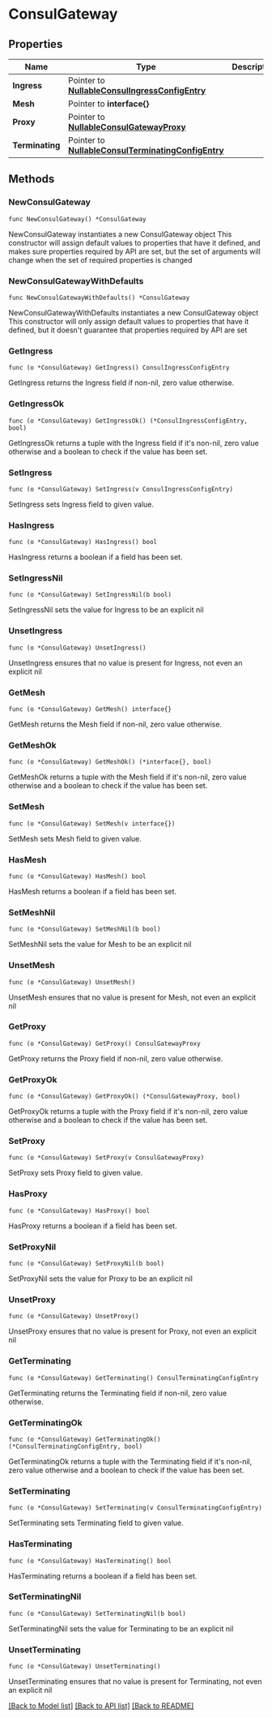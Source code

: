 # ConsulGateway

## Properties

Name | Type | Description | Notes
------------ | ------------- | ------------- | -------------
**Ingress** | Pointer to [**NullableConsulIngressConfigEntry**](ConsulIngressConfigEntry.md) |  | [optional] 
**Mesh** | Pointer to **interface{}** |  | [optional] 
**Proxy** | Pointer to [**NullableConsulGatewayProxy**](ConsulGatewayProxy.md) |  | [optional] 
**Terminating** | Pointer to [**NullableConsulTerminatingConfigEntry**](ConsulTerminatingConfigEntry.md) |  | [optional] 

## Methods

### NewConsulGateway

`func NewConsulGateway() *ConsulGateway`

NewConsulGateway instantiates a new ConsulGateway object
This constructor will assign default values to properties that have it defined,
and makes sure properties required by API are set, but the set of arguments
will change when the set of required properties is changed

### NewConsulGatewayWithDefaults

`func NewConsulGatewayWithDefaults() *ConsulGateway`

NewConsulGatewayWithDefaults instantiates a new ConsulGateway object
This constructor will only assign default values to properties that have it defined,
but it doesn't guarantee that properties required by API are set

### GetIngress

`func (o *ConsulGateway) GetIngress() ConsulIngressConfigEntry`

GetIngress returns the Ingress field if non-nil, zero value otherwise.

### GetIngressOk

`func (o *ConsulGateway) GetIngressOk() (*ConsulIngressConfigEntry, bool)`

GetIngressOk returns a tuple with the Ingress field if it's non-nil, zero value otherwise
and a boolean to check if the value has been set.

### SetIngress

`func (o *ConsulGateway) SetIngress(v ConsulIngressConfigEntry)`

SetIngress sets Ingress field to given value.

### HasIngress

`func (o *ConsulGateway) HasIngress() bool`

HasIngress returns a boolean if a field has been set.

### SetIngressNil

`func (o *ConsulGateway) SetIngressNil(b bool)`

 SetIngressNil sets the value for Ingress to be an explicit nil

### UnsetIngress
`func (o *ConsulGateway) UnsetIngress()`

UnsetIngress ensures that no value is present for Ingress, not even an explicit nil
### GetMesh

`func (o *ConsulGateway) GetMesh() interface{}`

GetMesh returns the Mesh field if non-nil, zero value otherwise.

### GetMeshOk

`func (o *ConsulGateway) GetMeshOk() (*interface{}, bool)`

GetMeshOk returns a tuple with the Mesh field if it's non-nil, zero value otherwise
and a boolean to check if the value has been set.

### SetMesh

`func (o *ConsulGateway) SetMesh(v interface{})`

SetMesh sets Mesh field to given value.

### HasMesh

`func (o *ConsulGateway) HasMesh() bool`

HasMesh returns a boolean if a field has been set.

### SetMeshNil

`func (o *ConsulGateway) SetMeshNil(b bool)`

 SetMeshNil sets the value for Mesh to be an explicit nil

### UnsetMesh
`func (o *ConsulGateway) UnsetMesh()`

UnsetMesh ensures that no value is present for Mesh, not even an explicit nil
### GetProxy

`func (o *ConsulGateway) GetProxy() ConsulGatewayProxy`

GetProxy returns the Proxy field if non-nil, zero value otherwise.

### GetProxyOk

`func (o *ConsulGateway) GetProxyOk() (*ConsulGatewayProxy, bool)`

GetProxyOk returns a tuple with the Proxy field if it's non-nil, zero value otherwise
and a boolean to check if the value has been set.

### SetProxy

`func (o *ConsulGateway) SetProxy(v ConsulGatewayProxy)`

SetProxy sets Proxy field to given value.

### HasProxy

`func (o *ConsulGateway) HasProxy() bool`

HasProxy returns a boolean if a field has been set.

### SetProxyNil

`func (o *ConsulGateway) SetProxyNil(b bool)`

 SetProxyNil sets the value for Proxy to be an explicit nil

### UnsetProxy
`func (o *ConsulGateway) UnsetProxy()`

UnsetProxy ensures that no value is present for Proxy, not even an explicit nil
### GetTerminating

`func (o *ConsulGateway) GetTerminating() ConsulTerminatingConfigEntry`

GetTerminating returns the Terminating field if non-nil, zero value otherwise.

### GetTerminatingOk

`func (o *ConsulGateway) GetTerminatingOk() (*ConsulTerminatingConfigEntry, bool)`

GetTerminatingOk returns a tuple with the Terminating field if it's non-nil, zero value otherwise
and a boolean to check if the value has been set.

### SetTerminating

`func (o *ConsulGateway) SetTerminating(v ConsulTerminatingConfigEntry)`

SetTerminating sets Terminating field to given value.

### HasTerminating

`func (o *ConsulGateway) HasTerminating() bool`

HasTerminating returns a boolean if a field has been set.

### SetTerminatingNil

`func (o *ConsulGateway) SetTerminatingNil(b bool)`

 SetTerminatingNil sets the value for Terminating to be an explicit nil

### UnsetTerminating
`func (o *ConsulGateway) UnsetTerminating()`

UnsetTerminating ensures that no value is present for Terminating, not even an explicit nil

[[Back to Model list]](../README.md#documentation-for-models) [[Back to API list]](../README.md#documentation-for-api-endpoints) [[Back to README]](../README.md)


